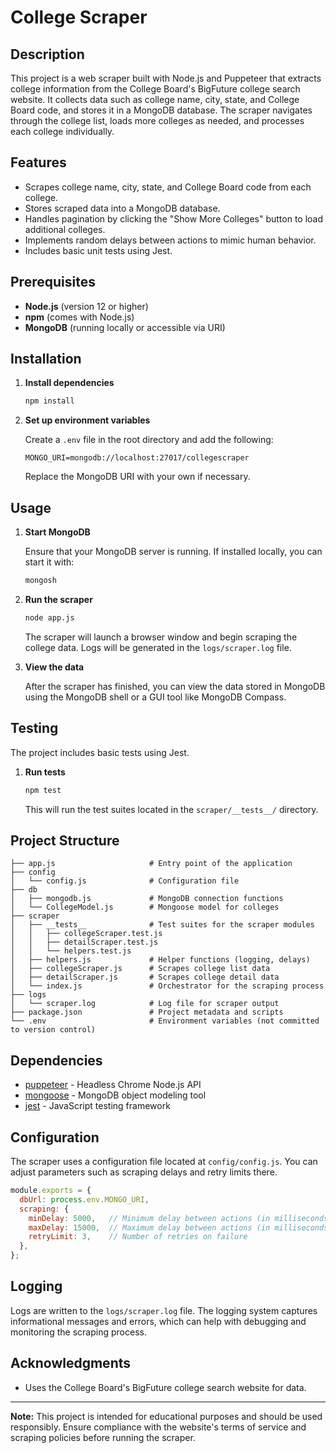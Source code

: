 
# College Scraper

## Description

This project is a web scraper built with Node.js and Puppeteer that extracts college information from the College Board's BigFuture college search website. It collects data such as college name, city, state, and College Board code, and stores it in a MongoDB database. The scraper navigates through the college list, loads more colleges as needed, and processes each college individually.

## Features

- Scrapes college name, city, state, and College Board code from each college.
- Stores scraped data into a MongoDB database.
- Handles pagination by clicking the "Show More Colleges" button to load additional colleges.
- Implements random delays between actions to mimic human behavior.
- Includes basic unit tests using Jest.

## Prerequisites

- **Node.js** (version 12 or higher)
- **npm** (comes with Node.js)
- **MongoDB** (running locally or accessible via URI)

## Installation


1. **Install dependencies**

   ```bash
   npm install
   ```

3. **Set up environment variables**

   Create a `.env` file in the root directory and add the following:

   ```env
   MONGO_URI=mongodb://localhost:27017/collegescraper
   ```

   Replace the MongoDB URI with your own if necessary.

## Usage

1. **Start MongoDB**

   Ensure that your MongoDB server is running. If installed locally, you can start it with:

   ```bash
   mongosh
   ```

2. **Run the scraper**

   ```bash
   node app.js
   ```

   The scraper will launch a browser window and begin scraping the college data. Logs will be generated in the `logs/scraper.log` file.

3. **View the data**

   After the scraper has finished, you can view the data stored in MongoDB using the MongoDB shell or a GUI tool like MongoDB Compass.

## Testing

The project includes basic tests using Jest.

1. **Run tests**

   ```bash
   npm test
   ```

   This will run the test suites located in the `scraper/__tests__/` directory.

## Project Structure

```
├── app.js                     # Entry point of the application
├── config
│   └── config.js              # Configuration file
├── db
│   ├── mongodb.js             # MongoDB connection functions
│   └── CollegeModel.js        # Mongoose model for colleges
├── scraper
│   ├── __tests__              # Test suites for the scraper modules
│   │   ├── collegeScraper.test.js
│   │   ├── detailScraper.test.js
│   │   └── helpers.test.js
│   ├── helpers.js             # Helper functions (logging, delays)
│   ├── collegeScraper.js      # Scrapes college list data
│   ├── detailScraper.js       # Scrapes college detail data
│   └── index.js               # Orchestrator for the scraping process
├── logs
│   └── scraper.log            # Log file for scraper output
├── package.json               # Project metadata and scripts
└── .env                       # Environment variables (not committed to version control)
```

## Dependencies

- [puppeteer](https://www.npmjs.com/package/puppeteer) - Headless Chrome Node.js API
- [mongoose](https://www.npmjs.com/package/mongoose) - MongoDB object modeling tool
- [jest](https://www.npmjs.com/package/jest) - JavaScript testing framework

## Configuration

The scraper uses a configuration file located at `config/config.js`. You can adjust parameters such as scraping delays and retry limits there.

```javascript
module.exports = {
  dbUrl: process.env.MONGO_URI,
  scraping: {
    minDelay: 5000,   // Minimum delay between actions (in milliseconds)
    maxDelay: 15000,  // Maximum delay between actions (in milliseconds)
    retryLimit: 3,    // Number of retries on failure
  },
};
```

## Logging

Logs are written to the `logs/scraper.log` file. The logging system captures informational messages and errors, which can help with debugging and monitoring the scraping process.

## Acknowledgments

- Uses the College Board's BigFuture college search website for data.

---

**Note:** This project is intended for educational purposes and should be used responsibly. Ensure compliance with the website's terms of service and scraping policies before running the scraper.

